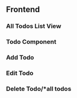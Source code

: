 ## Frontend

### All Todos List View
### Todo Component
### Add Todo
### Edit Todo
### Delete Todo/*all todos